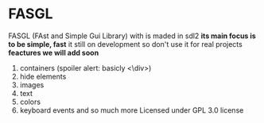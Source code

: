 # FASGL
FASGL (FAst and Simple Gui Library) with is maded in sdl2
**its main focus is to be simple, fast**
it still on development so don't use it for real projects
**feactures we will add soon**
1. containers (spoiler alert: basicly \<\div>)
2. hide elements
3. images
4. text
5. colors
6. keyboard events
and so much more
Licensed under GPL 3.0 license
